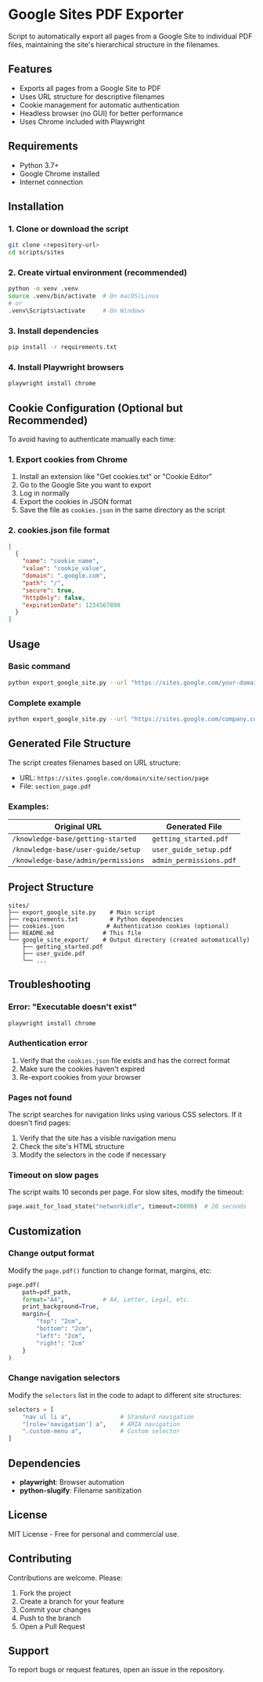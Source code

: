 # Google Sites PDF Exporter

Script to automatically export all pages from a Google Site to individual PDF files, maintaining the site's hierarchical structure in the filenames.

## Features

- Exports all pages from a Google Site to PDF
- Uses URL structure for descriptive filenames
- Cookie management for automatic authentication
- Headless browser (no GUI) for better performance
- Uses Chrome included with Playwright

## Requirements

- Python 3.7+
- Google Chrome installed
- Internet connection

## Installation

### 1. Clone or download the script

```bash
git clone <repository-url>
cd scripts/sites
```

### 2. Create virtual environment (recommended)

```bash
python -m venv .venv
source .venv/bin/activate  # On macOS/Linux
# or
.venv\Scripts\activate     # On Windows
```

### 3. Install dependencies

```bash
pip install -r requirements.txt
```

### 4. Install Playwright browsers

```bash
playwright install chrome
```

## Cookie Configuration (Optional but Recommended)

To avoid having to authenticate manually each time:

### 1. Export cookies from Chrome

1. Install an extension like "Get cookies.txt" or "Cookie Editor"
2. Go to the Google Site you want to export
3. Log in normally
4. Export the cookies in JSON format
5. Save the file as `cookies.json` in the same directory as the script

### 2. cookies.json file format

```json
[
  {
    "name": "cookie_name",
    "value": "cookie_value",
    "domain": ".google.com",
    "path": "/",
    "secure": true,
    "httpOnly": false,
    "expirationDate": 1234567890
  }
]
```

## Usage

### Basic command

```bash
python export_google_site.py --url "https://sites.google.com/your-domain/your-site"
```

### Complete example

```bash
python export_google_site.py --url "https://sites.google.com/company.com/knowledge-base"
```

## Generated File Structure

The script creates filenames based on URL structure:

- URL: `https://sites.google.com/domain/site/section/page`
- File: `section_page.pdf`

### Examples:

| Original URL | Generated File |
|-------------|----------------|
| `/knowledge-base/getting-started` | `getting_started.pdf` |
| `/knowledge-base/user-guide/setup` | `user_guide_setup.pdf` |
| `/knowledge-base/admin/permissions` | `admin_permissions.pdf` |

## Project Structure

```
sites/
├── export_google_site.py    # Main script
├── requirements.txt         # Python dependencies
├── cookies.json            # Authentication cookies (optional)
├── README.md              # This file
└── google_site_export/    # Output directory (created automatically)
    ├── getting_started.pdf
    ├── user_guide.pdf
    └── ...
```

## Troubleshooting

### Error: "Executable doesn't exist"

```bash
playwright install chrome
```

### Authentication error

1. Verify that the `cookies.json` file exists and has the correct format
2. Make sure the cookies haven't expired
3. Re-export cookies from your browser

### Pages not found

The script searches for navigation links using various CSS selectors. If it doesn't find pages:

1. Verify that the site has a visible navigation menu
2. Check the site's HTML structure
3. Modify the selectors in the code if necessary

### Timeout on slow pages

The script waits 10 seconds per page. For slow sites, modify the timeout:

```python
page.wait_for_load_state("networkidle", timeout=20000)  # 20 seconds
```

## Customization

### Change output format

Modify the `page.pdf()` function to change format, margins, etc:

```python
page.pdf(
    path=pdf_path,
    format="A4",           # A4, Letter, Legal, etc.
    print_background=True,
    margin={
        "top": "2cm",
        "bottom": "2cm", 
        "left": "2cm",
        "right": "2cm"
    }
)
```

### Change navigation selectors

Modify the `selectors` list in the code to adapt to different site structures:

```python
selectors = [
    "nav ul li a",              # Standard navigation
    "[role='navigation'] a",    # ARIA navigation
    ".custom-menu a",           # Custom selector
]
```

## Dependencies

- **playwright**: Browser automation
- **python-slugify**: Filename sanitization

## License

MIT License - Free for personal and commercial use.

## Contributing

Contributions are welcome. Please:

1. Fork the project
2. Create a branch for your feature
3. Commit your changes
4. Push to the branch
5. Open a Pull Request

## Support

To report bugs or request features, open an issue in the repository.
